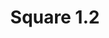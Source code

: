 ---
title: Square 1.2
date: 
draft: false

# descripcion
description : Argolla de plata cierre bisagra

materials: Plata 925

color: Plateado

dimensions: 1,2cm diam

code: 01-11-0491

type: "Aros"

categories: []

price: $1.120,00

price_eftvo: $950,00

# Images
# first image will be shown in the product page
images:
  # - image: "images/path_to_image"
  # La ubicacion de las imagenes es imagenes/Aros/Aros.Argollas/01-11-0491-square-1.2
  - image: "./images/aros/argollas/01-11-0491_a.JPG"
---